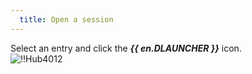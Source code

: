 ```yaml
---
  title: Open a session
---
```

Select an entry and click the ***{{ en.DLAUNCHER }}*** icon.  
![!!Hub4012](https://webdevolutions.azureedge.net/docs/en/hub/Hub4012.png) 
